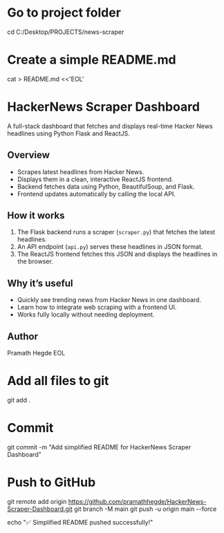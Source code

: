 

# Go to project folder
cd C:/Desktop/PROJECTS/news-scraper

# Create a simple README.md
cat > README.md <<'EOL'
# HackerNews Scraper Dashboard

A full-stack dashboard that fetches and displays real-time Hacker News headlines using Python Flask and ReactJS.

## Overview
- Scrapes latest headlines from Hacker News.
- Displays them in a clean, interactive ReactJS frontend.
- Backend fetches data using Python, BeautifulSoup, and Flask.
- Frontend updates automatically by calling the local API.

## How it works
1. The Flask backend runs a scraper (`scraper.py`) that fetches the latest headlines.
2. An API endpoint (`api.py`) serves these headlines in JSON format.
3. The ReactJS frontend fetches this JSON and displays the headlines in the browser.

## Why it’s useful
- Quickly see trending news from Hacker News in one dashboard.
- Learn how to integrate web scraping with a frontend UI.
- Works fully locally without needing deployment.

## Author
Pramath Hegde
EOL

# Add all files to git
git add .

# Commit
git commit -m "Add simplified README for HackerNews Scraper Dashboard"

# Push to GitHub
git remote add origin https://github.com/pramathhegde/HackerNews-Scraper-Dashboard.git
git branch -M main
git push -u origin main --force

echo "✅ Simplified README pushed successfully!"
